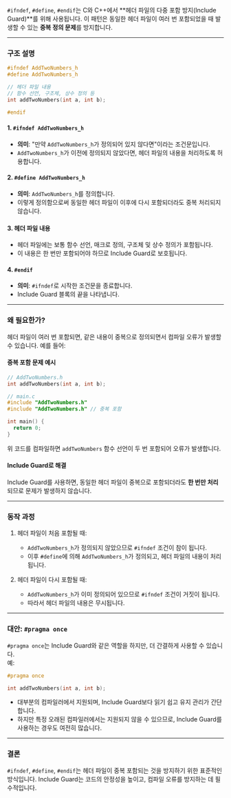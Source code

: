 `#ifndef`, `#define`, `#endif`는 C와 C++에서 **헤더 파일의 다중 포함 방지(Include Guard)**를 위해 사용됩니다. 이 패턴은 동일한 헤더 파일이 여러 번 포함되었을 때 발생할 수 있는 **중복 정의 문제**를 방지합니다.  

---

### **구조 설명**
```c
#ifndef AddTwoNumbers_h
#define AddTwoNumbers_h 

// 헤더 파일 내용
// 함수 선언, 구조체, 상수 정의 등
int addTwoNumbers(int a, int b);

#endif
```

#### **1. `#ifndef AddTwoNumbers_h`**
- **의미**: "만약 `AddTwoNumbers_h`가 정의되어 있지 않다면"이라는 조건문입니다.
- `AddTwoNumbers_h`가 이전에 정의되지 않았다면, 헤더 파일의 내용을 처리하도록 허용합니다.

#### **2. `#define AddTwoNumbers_h`**
- **의미**: `AddTwoNumbers_h`를 정의합니다.
- 이렇게 정의함으로써 동일한 헤더 파일이 이후에 다시 포함되더라도 중복 처리되지 않습니다.

#### **3. 헤더 파일 내용**
- 헤더 파일에는 보통 함수 선언, 매크로 정의, 구조체 및 상수 정의가 포함됩니다.
- 이 내용은 한 번만 포함되어야 하므로 Include Guard로 보호됩니다.

#### **4. `#endif`**
- **의미**: `#ifndef`로 시작한 조건문을 종료합니다.
- Include Guard 블록의 끝을 나타냅니다.

---

### **왜 필요한가?**
헤더 파일이 여러 번 포함되면, 같은 내용이 중복으로 정의되면서 컴파일 오류가 발생할 수 있습니다. 예를 들어:

#### **중복 포함 문제 예시**
```c
// AddTwoNumbers.h
int addTwoNumbers(int a, int b);

// main.c
#include "AddTwoNumbers.h"
#include "AddTwoNumbers.h" // 중복 포함

int main() {
  return 0;
}
```
위 코드를 컴파일하면 `addTwoNumbers` 함수 선언이 두 번 포함되어 오류가 발생합니다.

#### **Include Guard로 해결**
Include Guard를 사용하면, 동일한 헤더 파일이 중복으로 포함되더라도 **한 번만 처리**되므로 문제가 발생하지 않습니다.

---

### **동작 과정**
1. 헤더 파일이 처음 포함될 때:
   - `AddTwoNumbers_h`가 정의되지 않았으므로 `#ifndef` 조건이 참이 됩니다.
   - 이후 `#define`에 의해 `AddTwoNumbers_h`가 정의되고, 헤더 파일의 내용이 처리됩니다.

2. 헤더 파일이 다시 포함될 때:
   - `AddTwoNumbers_h`가 이미 정의되어 있으므로 `#ifndef` 조건이 거짓이 됩니다.
   - 따라서 헤더 파일의 내용은 무시됩니다.

---

### **대안: `#pragma once`**
`#pragma once`는 Include Guard와 같은 역할을 하지만, 더 간결하게 사용할 수 있습니다.  
예:
```c
#pragma once

int addTwoNumbers(int a, int b);
```
- 대부분의 컴파일러에서 지원되며, Include Guard보다 읽기 쉽고 유지 관리가 간단합니다.  
- 하지만 특정 오래된 컴파일러에서는 지원되지 않을 수 있으므로, Include Guard를 사용하는 경우도 여전히 많습니다.

---

### **결론**
`#ifndef`, `#define`, `#endif`는 헤더 파일이 중복 포함되는 것을 방지하기 위한 표준적인 방식입니다. Include Guard는 코드의 안정성을 높이고, 컴파일 오류를 방지하는 데 필수적입니다.
